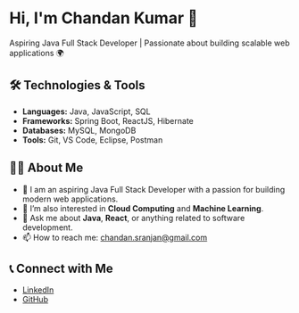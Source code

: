 # Hi, I'm Chandan Kumar 👋  
Aspiring Java Full Stack Developer | Passionate about building scalable web applications 🌍

## 🛠️ Technologies & Tools
- **Languages:** Java, JavaScript, SQL
- **Frameworks:** Spring Boot, ReactJS, Hibernate
- **Databases:** MySQL, MongoDB
- **Tools:** Git, VS Code, Eclipse, Postman

## 👨‍💻 About Me
- 🚀 I am an aspiring Java Full Stack Developer with a passion for building modern web applications.
- 🌱 I’m also interested in **Cloud Computing** and **Machine Learning**.
- 💬 Ask me about **Java**, **React**, or anything related to software development.
- 📫 How to reach me: [chandan.sranjan@gmail.com](mailto:chandan.sranjan@gmail.com)

## 📞 Connect with Me
- [LinkedIn](https://www.linkedin.com/in/chandan-kumar-a65457227/)
- [GitHub]((https://github.com/Chandannkr)) 

<!--
**Chandannkr/Chandannkr** is a ✨ _special_ ✨ repository because its `README.md` (this file) appears on your GitHub profile.

Here are some ideas to get you started:

- 🔭 I’m currently working on ...
- 🌱 I’m currently learning ...
- 👯 I’m looking to collaborate on ...
- 🤔 I’m looking for help with ...
- 💬 Ask me about ...
- 📫 How to reach me: ...
- 😄 Pronouns: ...
- ⚡ Fun fact: ...
-->
